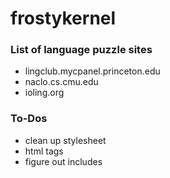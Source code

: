 # frostykernel

### List of language puzzle sites ###
- lingclub.mycpanel.princeton.edu
- naclo.cs.cmu.edu
- ioling.org


### To-Dos ###
- clean up stylesheet
- html tags
- figure out includes